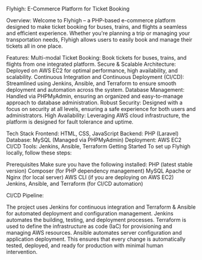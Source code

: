 Flyhigh: E-Commerce Platform for Ticket Booking

Overview:
Welcome to Flyhigh – a PHP-based e-commerce platform designed to make ticket booking for buses, trains, and flights a seamless and efficient experience. Whether you're planning a trip or managing your transportation needs, Flyhigh allows users to easily book and manage their tickets all in one place.

Features:
Multi-modal Ticket Booking: Book tickets for buses, trains, and flights from one integrated platform.
Secure & Scalable Architecture: Deployed on AWS EC2 for optimal performance, high availability, and scalability.
Continuous Integration and Continuous Deployment (CI/CD): Streamlined using Jenkins, Ansible, and Terraform to ensure smooth deployment and automation across the system.
Database Management: Handled via PHPMyAdmin, ensuring an organized and easy-to-manage approach to database administration.
Robust Security: Designed with a focus on security at all levels, ensuring a safe experience for both users and administrators.
High Availability: Leveraging AWS cloud infrastructure, the platform is designed for fault tolerance and uptime.

Tech Stack
Frontend: HTML, CSS, JavaScript
Backend: PHP (Laravel)
Database: MySQL (Managed via PHPMyAdmin)
Deployment: AWS EC2
CI/CD Tools: Jenkins, Ansible, Terraform
Getting Started
To set up Flyhigh locally, follow these steps:

Prerequisites
Make sure you have the following installed:
PHP (latest stable version)
Composer (for PHP dependency management)
MySQL
Apache or Nginx (for local server)
AWS CLI (if you are deploying on AWS EC2)
Jenkins, Ansible, and Terraform (for CI/CD automation)

CI/CD Pipeline:

The project uses Jenkins for continuous integration and Terraform & Ansible for automated deployment and configuration management.
Jenkins automates the building, testing, and deployment processes.
Terraform is used to define the infrastructure as code (IaC) for provisioning and managing AWS resources.
Ansible automates server configuration and application deployment.
This ensures that every change is automatically tested, deployed, and ready for production with minimal human intervention.
